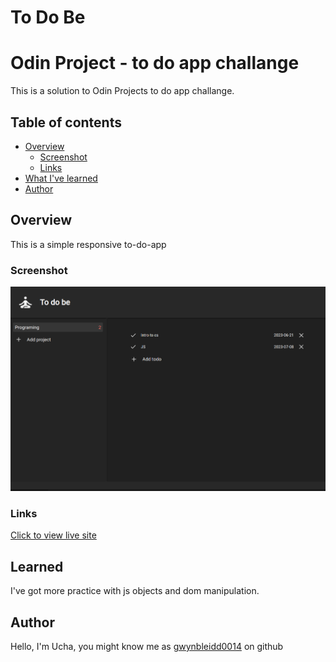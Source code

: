 # To Do Be

# Odin Project - to do app challange

This is a solution to Odin Projects to do app challange.

## Table of contents

- [Overview](#overview)
  - [Screenshot](#screenshot)
  - [Links](#links)
- [What I've learned](#Learned)
- [Author](#author)

## Overview

This is a simple responsive to-do-app

### Screenshot

![Desktop View](./screenshot.png)

### Links

[Click to view live site](https://gwynbleidd0014.github.io/todo-app/)

## Learned

I've got more practice with js objects and dom manipulation.

## Author

Hello, I'm Ucha, you might know me as [gwynbleidd0014](https://github.com/gwynbleidd0014) on github
